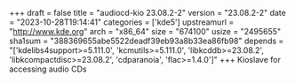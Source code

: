 +++
draft = false
title = "audiocd-kio 23.08.2-2"
version = "23.08.2-2"
date = "2023-10-28T19:14:41"
categories = ['kde5']
upstreamurl = "http://www.kde.org"
arch = "x86_64"
size = "674100"
usize = "2495655"
sha1sum = "388369655abe5522deadf39eb93a8b33ea86fb98"
depends = "['kdelibs4support>=5.111.0', 'kcmutils>=5.111.0', 'libkcddb>=23.08.2', 'libkcompactdisc>=23.08.2', 'cdparanoia', 'flac>=1.4.0']"
+++
Kioslave for accessing audio CDs